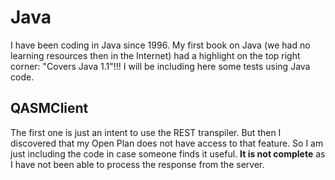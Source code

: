 # Java
I have been coding in Java since 1996. My first book on Java (we had no learning resources then in the Internet) had a highlight on the top right corner: "Covers Java 1.1"!!!
I will be including here some tests using Java code. 

## QASMClient 
The first one is just an intent to use the REST transpiler. But then I discovered that my Open Plan does not have access to that feature. So I am just including the code in case someone finds it useful. **It is not complete** as I have not been able to process the response from the server.
